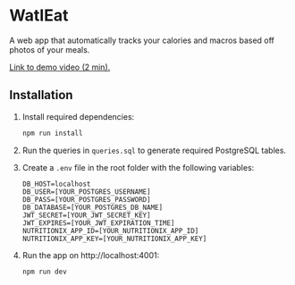 # WatIEat

A web app that automatically tracks your calories and macros based off photos of your meals.

[Link to demo video (2 min).](https://youtu.be/Dr-VhFkSSUw)

## Installation

1. Install required dependencies:

   ```bash
   npm run install
   ```

2. Run the queries in `queries.sql` to generate required PostgreSQL tables.
3. Create a `.env` file in the root folder with the following variables:

   ```
   DB_HOST=localhost
   DB_USER=[YOUR_POSTGRES_USERNAME]
   DB_PASS=[YOUR_POSTGRES_PASSWORD]
   DB_DATABASE=[YOUR_POSTGRES_DB_NAME]
   JWT_SECRET=[YOUR_JWT_SECRET_KEY]
   JWT_EXPIRES=[YOUR_JWT_EXPIRATION_TIME]
   NUTRITIONIX_APP_ID=[YOUR_NUTRITIONIX_APP_ID]
   NUTRITIONIX_APP_KEY=[YOUR_NUTRITIONIX_APP_KEY]
   ```

4. Run the app on http://localhost:4001:

   ```bash
   npm run dev
   ```
